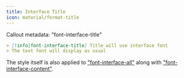 ```yaml
---
title: Interface Title
icon: material/format-title
---
```


Callout metadata: "font-interface-title"

```md
> [!info|font-interface-title] Title will use interface font
> The text font will display as usual
```

The style itself is also applied to ["font-interface-all"](../combined-styling/page-25.md)
along with ["font-interface-content"](../content-styling/page-15.md).

